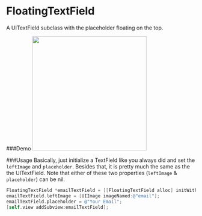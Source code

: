 # FloatingTextField
A UITextField subclass with the placeholder floating on the top.

###Demo
<img src="https://cloud.githubusercontent.com/assets/3366713/9984777/d891e464-6050-11e5-9a67-dd4eae6d960a.gif" width=304>

###Usage
Basically, just initialize a TextField like you always did and set the `leftImage` and `placeholder`. Besides that, it is pretty much the same as the the UITextField. Note that either of these two properties (`leftImage` & `placeholder`) can be nil.
```objective-c
FloatingTextField *emailTextField = [[FloatingTextField alloc] initWithFrame:(CGRect){20, 100, 280, 45}];
emailTextField.leftImage = [UIImage imageNamed:@"email"];
emailTextField.placeholder = @"Your Email";
[self.view addSubview:emailTextField];
```

